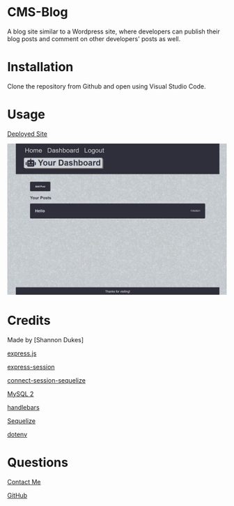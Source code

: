 # CMS-Blog
A blog site similar to a Wordpress site, where developers can publish their blog posts and comment on other developers' posts as well. 

# Installation
Clone the repository from Github and open using Visual Studio Code.

# Usage
[Deployed Site](https://floating-lowlands-68212.herokuapp.com/)

![alt text](./public/images/cmsblog.jpg)

# Credits 
Made by [Shannon Dukes]

[express.js](https://www.npmjs.com/package/express)

[express-session](https://www.npmjs.com/package/express-session)

[connect-session-sequelize](https://www.npmjs.com/package/connect-session-sequelize)

[MySQL 2](https://www.npmjs.com/package/mysql2)

[handlebars](https://handlebarsjs.com/)

[Sequelize](https://www.npmjs.com/package/sequelize)

[dotenv](https://www.npmjs.com/package/dotenv)

# Questions
[Contact Me](mrs.knit.wit.dukes@gmail.com)

[GitHub](https://github.com/ShannonDukes)
